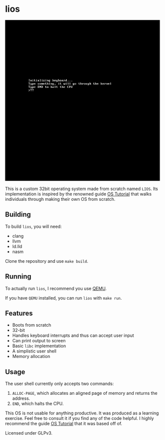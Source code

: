 # lios

![lios demo](demo.gif)

This is a custom 32bit operating system made from scratch named `LIOS`.
Its implementation is inspired by the renowned guide [OS Tutorial](https://github.com/cfenollosa/os-tutorial) that walks individuals through making their own OS from scratch.

## Building
To build `lios`, you will need:
* clang
* llvm
* ld.lld
* nasm

Clone the repository and use `make build`.

## Running
To actually run `lios`, I recommend you use [QEMU](https://www.qemu.org/).

If you have `QEMU` installed, you can run `lios` with `make run`.

## Features
* Boots from scratch
* 32-bit
* Handles keyboard interrupts and thus can accept user input
* Can print output to screen
* Basic `libc` implementation
* A simplistic user shell
* Memory allocation

## Usage
The user shell currently only accepts two commands:
1. `ALLOC-PAGE`, which allocates an aligned page of memory and returns the address.
2. `END`, which halts the CPU.

This OS is not usable for anything productive. It was produced as a learning exercise. Feel free to consult it if you find any of the code helpful. I highly recommend the guide [OS Tutorial](https://github.com/cfenollosa/os-tutorial) that it was based off of.

Licensed under GLPv3.
